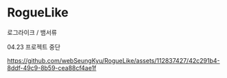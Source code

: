# RogueLike
 로그라이크 / 뱀서류

04.23 
프로젝트 중단

https://github.com/webSeungKyu/RogueLike/assets/112837427/42c291b4-8ddf-49c9-8b59-cea88cf4ae1f

